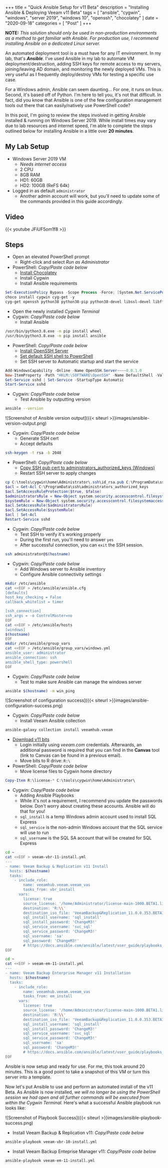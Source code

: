 +++
title = "Quick Ansible Setup for v11 Beta"
description = "Installing Ansible & Deploying Veeam v11 Beta"
tags = [
    "ansible",
    "cygwin",
    "windows",
    "server 2019",
    "windows 10",
    "openssh",
    "chocolatey"
]
date = "2020-09-18"
categories = [
    "Post"
]
+++

**NOTE:** *This solution should only be used in non-production environments as a method to get familiar with Ansible. For production use, I recommend installing Ansible on a dedicated Linux server.*

An automated deployment tool is a must have for any IT environment. In my lab, that's ***Ansible***. I've used Ansible in my lab to automate VM deployment/destruction, adding SSH keys for remote access to my servers, joining/leaving AD domain, and monitoring the newly deployed VMs. This is very useful as I frequently deploy/destroy VMs for testing a specific use case.

For a Windows admin, Ansible can seem daunting... For one, it runs on linux. Second, it's based off of Python. I'm here to tell you, it's not that difficult. In fact, did you know that Ansible is one of the few configuration management tools out there that can easily/natively use PowerShell code?

In this post, I'm going to review the steps involved in getting Ansible installed & running on Windows Server 2019. While install times may vary due to lab resources and internet speed, I'm able to complete the steps outlined below for installing Ansible in a little over **20 minutes**.

## My Lab Setup

* Windows Server 2019 VM
  * *Needs internet access*
  * 2 CPU
  * 8GB RAM
  * HD1: 60GB
  * HD2: 100GB (ReFS 64k)
* Logged in as default `administrator`
  * Another admin account will work, but you'll need to update some of the commands provided in this guide accordingly.

## Video

{{< youtube JFiUF5om1f8 >}}

## Steps

* Open an elevated PowerShell prompt
  * Right-click and select *Run as Administrator*
* PowerShell: *Copy/Paste code below*
  * [Install Chocolatey](https://chocolatey.org/docs/installation)
  * Install Cygwin
  * Install Ansible requirements

```powershell
Set-ExecutionPolicy Bypass -Scope Process -Force; [System.Net.ServicePointManager]::SecurityProtocol = [System.Net.ServicePointManager]::SecurityProtocol -bor 3072; iex ((New-Object System.Net.WebClient).DownloadString('https://chocolatey.org/install.ps1'))
choco install cygwin cyg-get -y
cyg-get openssh python38 python38-pip python38-devel libssl-devel libffi-devel gcc-g++
```

* Open the newly installed *Cygwin Terminal*
* Cygwin: *Copy/Paste code below*
  * Install Ansible

```bash
/usr/bin/python3.8.exe -m pip install wheel
/usr/bin/python3.8.exe -m pip install ansible
```

* PowerShell: *Copy/Paste code below*
  * [Install OpenSSH Server](https://docs.microsoft.com/en-us/windows-server/administration/openssh/openssh_install_firstuse)
  * [Set default SSH shell to PowerShell](https://docs.microsoft.com/en-us/windows-server/administration/openssh/openssh_server_configuration)
  * Set SSH server to Automatic startup and start the service

```powershell
Add-WindowsCapability -Online -Name OpenSSH.Server~~~~0.0.1.0
New-ItemProperty -Path "HKLM:\SOFTWARE\OpenSSH" -Name DefaultShell -Value "C:\Windows\System32\WindowsPowerShell\v1.0\powershell.exe" -PropertyType String -Force
Get-Service sshd | Set-Service -StartupType Automatic
Start-Service sshd
```

* Cygwin: *Copy/Paste code below*
  * Test Ansible by outputting version

```bash
ansible --version
```

![Screenshot of Ansible version output]({{< siteurl >}}images/ansible-version-output.png)

* Cygwin: *Copy/Paste code below*
  * Generate SSH cert
  * Accept defaults

```bash
ssh-keygen -t rsa -b 2048
```

* PowerShell: *Copy/Paste code below*
  * [Copy SSH pub cert to administrators_authorized_keys (Windows)](https://www.concurrency.com/blog/may-2019/key-based-authentication-for-openssh-on-windows)
  * Restart SSH server to apply changes

```powershell
cp C:\tools\cygwin\home\Administrator\.ssh\id_rsa.pub C:\ProgramData\ssh\administrators_authorized_keys
$acl = Get-Acl C:\ProgramData\ssh\administrators_authorized_keys
$acl.SetAccessRuleProtection($true, $false)
$administratorsRule = New-Object system.security.accesscontrol.filesystemaccessrule("Administrators","FullControl","Allow")
$systemRule = New-Object system.security.accesscontrol.filesystemaccessrule("SYSTEM","FullControl","Allow")
$acl.SetAccessRule($administratorsRule)
$acl.SetAccessRule($systemRule)
$acl | Set-Acl
Restart-Service sshd
```

* Cygwin: *Copy/Paste code below*
  * Test SSH to verify it's working properly
  * During the first run, you'll need to answer `yes`
  * After successful connection, you can `exit` the SSH session.

```bash
ssh administrator@$(hostname)
```

* Cygwin: *Copy/Paste code below*
  * Add Windows server to Ansible inventory
  * Configure Ansible connectivity settings

```bash
mkdir /etc/ansible
cat <<EOF > /etc/ansible/ansible.cfg
[defaults]
host_key_checking = False
callback_whitelist = timer

[ssh_connection]
ssh_args = -o ControlMaster=no
EOF
cat <<EOF > /etc/ansible/hosts
[windows]
$(hostname)
EOF
mkdir /etc/ansible/group_vars
cat <<EOF > /etc/ansible/group_vars/windows.yml
ansible_user: administrator
ansible_connection: ssh
ansible_shell_type: powershell
EOF
```

* Cygwin: *Copy/Paste code below*
  * Test to make sure Ansible can manage the windows server

```bash
ansible $(hostname) -m win_ping
```

![Screenshot of configuration success]({{< siteurl >}}images/ansible-configuration-success.png)

* Cygwin: *Copy/Paste code below*
  * Install Veeam Ansible collection

```bash
ansible-galaxy collection install veeamhub.veeam
```

* [Download v11 bits](http://www.veeam.com/beta/vbr11beta1.html)
  * Login initially using *veeam.com* credentials. Afterwards, an additional password is required that you can find in the **Canvas** tool (link to Canvas can be found in a previous email).
  * Move bits to R drive: `R:\`
* PowerShell: *Copy/Paste code below*
  * Move license files to Cygwin home directory

```powershell
Copy-Item R:\license-* C:\tools\cygwin\home\Administrator\
```

* Cygwin: *Copy/Paste code below*
  * Adding Ansible Playbooks
  * While it's not a requirement, I recommend you update the passwords below. Don't worry about creating these accounts. Ansible will do that for you!
  * `sql_install` is a temp Windows admin account used to install SQL Express
  * `sql_service` is the non-admin Windows account that the SQL service will use to run
  * `sql_username` is the SQL SA account that will be created for SQL Express

```bash
cd ~
cat <<EOF > veeam-vbr-11-install.yml
---
- name: Veeam Backup & Replication v11 Install
  hosts: $(hostname)
  tasks:
    - include_role:
        name: veeamhub.veeam.veeam_vas
        tasks_from: vbr_install
      vars:
        license: true
        source_license: '/home/Administrator/license-main-1000.BETA1.lic'
        destination: 'R:\\'
        destination_iso_file: 'VeeamBackup&Replication_11.0.0.353.BETA1.iso'
        sql_install_username: 'sql_install'
        sql_install_password: 'ChangeM3!'
        sql_service_username: 'svc_sql'
        sql_service_password: 'ChangeM3!'
        sql_username: 'sa'
        sql_password: 'ChangeM3!'
        # https://docs.ansible.com/ansible/latest/user_guide/playbooks_vault.html#single-encrypted-variable
EOF
```

```bash
cd ~
cat <<EOF > veeam-em-11-install.yml
---
- name: Veeam Backup Enterprise Manager v11 Installation
  hosts: $(hostname)
  tasks:
    - include_role:
        name: veeamhub.veeam.veeam_vas
        tasks_from: em_install
      vars:
        license: true
        source_license: '/home/Administrator/license-main-1000.BETA1.lic'
        destination: 'R:\\'
        destination_iso_file: 'VeeamBackup&Replication_11.0.0.353.BETA1.iso'
        sql_install_username: 'sql_install'
        sql_install_password: 'ChangeM3!'
        sql_service_username: 'svc_sql'
        sql_service_password: 'ChangeM3!'
        sql_username: 'sa'
        sql_password: 'ChangeM3!'
        # https://docs.ansible.com/ansible/latest/user_guide/playbooks_vault.html#single-encrypted-variable
EOF
```

Ansible is now setup and ready for use. For me, this took around 20 minutes. This is a good point to take a snapshot of this VM or turn this server into a template.

Now let's put Ansible to use and perform an automated install of the v11 Beta. As Ansible is now installed, *we will no longer be using the PowerShell session we had open and all further commands will be executed from within the Cygwin Terminal.* Here's what a successful Ansible playbook run looks like:

![Screenshot of Playbook Success]({{< siteurl >}}images/ansible-playbook-success.png)

* Install Veeam Backup & Replication v11: *Copy/Paste code below*

```bash
ansible-playbook veeam-vbr-10-install.yml
```

* Install Veeam Backup Enteprise Manager v11: *Copy/Paste code below*

```bash
ansible-playbook veeam-em-11-install.yml
```

